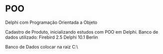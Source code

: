 # POO
Delphi com Programação Orientada a Objeto

Cadastro de Produto, inicializando estudos com POO em Delphi.
Banco de dados utilizado: Firebird 2.5
Delphi 10.1 Berlin

Banco de Dados colocar na raiz C:\
